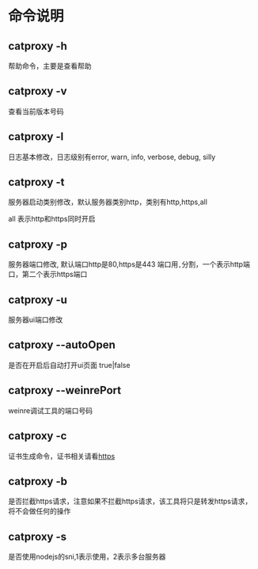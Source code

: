 # 命令说明

## catproxy -h 
帮助命令，主要是查看帮助

## catproxy -v
查看当前版本号码

## catproxy -l
日志基本修改，日志级别有error, warn, info, verbose, debug, silly

## catproxy -t
服务器启动类别修改，默认服务器类别http，类别有http,https,all

all 表示http和https同时开启

## catproxy -p 
服务器端口修改, 默认端口http是80,https是443
端口用`,`分割，一个表示http端口，第二个表示https端口

## catproxy -u 
服务器ui端口修改

## catproxy --autoOpen
是否在开启后自动打开ui页面 true|false

## catproxy --weinrePort 
weinre调试工具的端口号码

## catproxy -c
证书生成命令，证书相关请看[https](./https.md)

## catproxy -b
是否拦截https请求，注意如果不拦截https请求，该工具将只是转发https请求，将不会做任何的操作

## catproxy -s
是否使用nodejs的sni,1表示使用，2表示多台服务器

